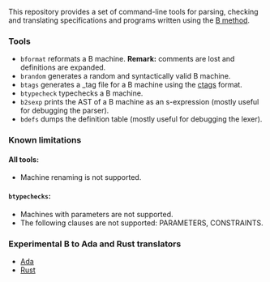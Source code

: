 
This repository provides a set of command-line tools for parsing, checking and translating specifications and programs written using the [B method](https://en.wikipedia.org/wiki/B-Method).

### Tools

  * `bformat` reformats a B machine. **Remark:** comments are lost and definitions are expanded.
  * `brandom` generates a random and syntactically valid B machine.
  * `btags` generates a \_tag file for a B machine using the [ctags](http://ctags.sourceforge.net/) format.
  * `btypecheck` typechecks a B machine.
  * `b2sexp` prints the AST of a B machine as an s-expression (mostly useful for debugging the parser).
  * `bdefs` dumps the definition table (mostly useful for debugging the lexer).

### Known limitations

#### All tools:
  * Machine renaming is not supported.

#### `btypechecks`:
  * Machines with parameters are not supported.
  * The following clauses are not supported: PARAMETERS, CONSTRAINTS.

### Experimental B to Ada and Rust translators
  * [Ada](https://github.com/rsaill/parser-b/tree/b2ada)
  * [Rust](https://github.com/rsaill/parser-b/tree/rework_rust)

